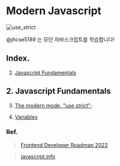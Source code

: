 # Modern Javascript

![use_strict](https://user-images.githubusercontent.com/38589666/164249784-bfe21602-a64c-408f-884e-a7eaf9819e6c.png)

@jhcse5189 는 모던 자바스크립트를 학습합니다! 

## Index.

2. [Javascript Fundamentals](#2.-Javascript-Fundamentals)

## 2. Javascript Fundamentals

3. [The modern mode, "use strict";](https://github.com/jhcse5189/vanillaJS-jQuery/tree/master/modern-js/Javascript-Fundamentals/strict-mode/strict-mode.js)

4. [Variables](https://github.com/jhcse5189/vanillaJS-jQuery/tree/master/modern-js/Javascript-Fundamentals/variables)

### Ref.

> [Frontend Developer Roadmap 2022](https://roadmap.sh/frontend)

> [javascript.info](https://javascript.info/)

